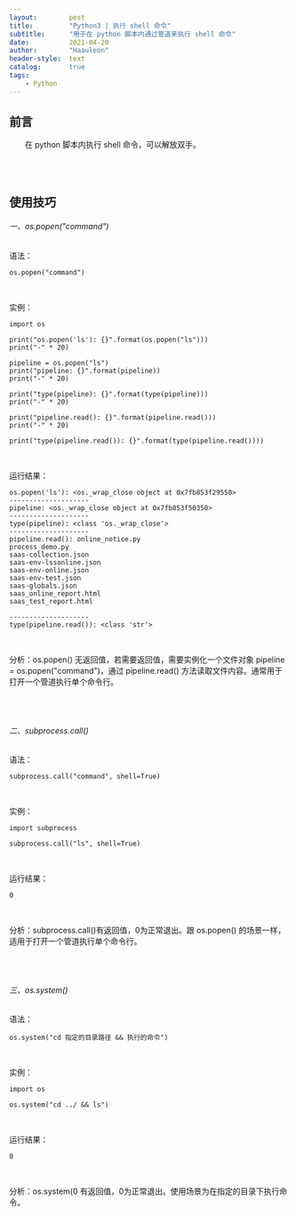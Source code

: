 ```yaml
---
layout:        post
title:         "Python3 | 执行 shell 命令"
subtitle:      "用于在 python 脚本内通过管道来执行 shell 命令"
date:          2021-04-20
author:        "Haauleon"
header-style:  text
catalog:       true
tags:
    - Python
---
```


## 前言
&emsp;&emsp;在 python 脚本内执行 shell 命令，可以解放双手。     

<br><br>

## 使用技巧
###### 一、os.popen("command")
语法：       
```
os.popen("command")
```
<br>

实例：                    
```
import os

print("os.popen('ls'): {}".format(os.popen("ls")))
print("-" * 20)

pipeline = os.popen("ls")
print("pipeline: {}".format(pipeline)) 
print("-" * 20)

print("type(pipeline): {}".format(type(pipeline))) 
print("-" * 20)

print("pipeline.read(): {}".format(pipeline.read())) 
print("-" * 20)

print("type(pipeline.read()): {}".format(type(pipeline.read())))

```
<br>

运行结果：                                
```
os.popen('ls'): <os._wrap_close object at 0x7fb853f29550>
--------------------
pipeline: <os._wrap_close object at 0x7fb853f50350>
--------------------
type(pipeline): <class 'os._wrap_close'>
--------------------
pipeline.read(): online_notice.py
process_demo.py
saas-collection.json
saas-env-lssonline.json
saas-env-online.json
saas-env-test.json
saas-globals.json
saas_online_report.html
saas_test_report.html

--------------------
type(pipeline.read()): <class 'str'>
```
<br>

分析：os.popen() 无返回值，若需要返回值，需要实例化一个文件对象 pipeline = os.popen("command")，通过 pipeline.read() 方法读取文件内容。通常用于打开一个管道执行单个命令行。

<br><br>

###### 二、subprocess.call()
语法：       
```
subprocess.call("command", shell=True)
```
<br>

实例：                
```
import subprocess

subprocess.call("ls", shell=True)
```
<br>

运行结果：                            
```
0
```
<br>

分析：subprocess.call()有返回值，0为正常退出。跟 os.popen() 的场景一样，适用于打开一个管道执行单个命令行。        

<br><br>

###### 三、os.system()
语法：          
```
os.system("cd 指定的目录路径 && 执行的命令")
```
<br>

实例：                  
```
import os

os.system("cd ../ && ls")
```
<br>

运行结果：                     
```
0
```
<br>

分析：os.system(0 有返回值，0为正常退出。使用场景为在指定的目录下执行命令。